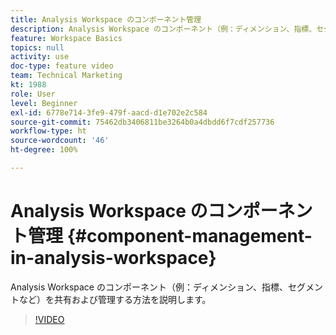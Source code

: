 ```yaml
---
title: Analysis Workspace のコンポーネント管理
description: Analysis Workspace のコンポーネント（例：ディメンション、指標、セグメントなど）を共有および管理する方法を説明します。
feature: Workspace Basics
topics: null
activity: use
doc-type: feature video
team: Technical Marketing
kt: 1988
role: User
level: Beginner
exl-id: 6778e714-3fe9-479f-aacd-d1e702e2c584
source-git-commit: 75462db3406811be3264b0a4dbdd6f7cdf257736
workflow-type: ht
source-wordcount: '46'
ht-degree: 100%

---
```


# Analysis Workspace のコンポーネント管理 {#component-management-in-analysis-workspace}

Analysis Workspace のコンポーネント（例：ディメンション、指標、セグメントなど）を共有および管理する方法を説明します。

>[!VIDEO](https://video.tv.adobe.com/v/24095/?quality=12)
